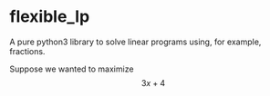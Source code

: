 # flexible_lp
A pure python3 library to solve linear programs using, for example, fractions.

Suppose we wanted to maximize 
$$3x + 4$$
